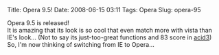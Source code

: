 Title: Opera 9.5!
Date: 2008-06-15 03:11
Tags: Opera
Slug: opera-95

Opera 9.5 is released!  
It is amazing that its look is so cool that even match more with vista
than IE's look... (Not to say its just-too-great functions and 83 score
in [acid3][])  
So, I'm now thinking of switching from IE to Opera...

  [acid3]: http://acid3.acidtests.org/
